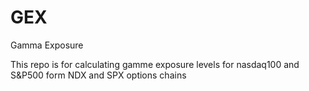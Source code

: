 # GEX
Gamma Exposure 

This repo is for calculating gamme exposure levels for nasdaq100 and S&P500 form NDX and SPX options chains 
